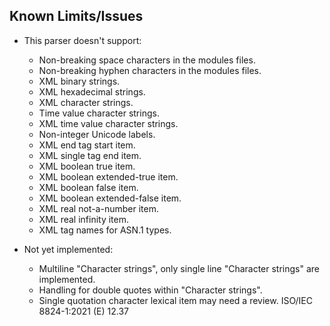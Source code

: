 ## Known Limits/Issues

- This parser doesn't support:
  - Non-breaking space characters in the modules files.
  - Non-breaking hyphen characters in the modules files.
  - XML binary strings.
  - XML hexadecimal strings.
  - XML character strings.
  - Time value character strings.
  - XML time value character strings.
  - Non-integer Unicode labels.
  - XML end tag start item.
  - XML single tag end item.
  - XML boolean true item.
  - XML boolean extended-true item.
  - XML boolean false item.
  - XML boolean extended-false item.
  - XML real not-a-number item.
  - XML real infinity item.
  - XML tag names for ASN.1 types.
  


- Not yet implemented:
  - Multiline "Character strings", only single line "Character strings" are implemented.
  - Handling for double quotes within "Character strings".
  - Single quotation character lexical item may need a review. ISO/IEC 8824-1:2021 (E) 12.37